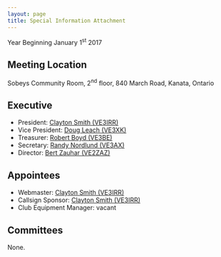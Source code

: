 ```yaml
---
layout: page
title: Special Information Attachment
---
```


Year Beginning January 1<sup>st</sup> 2017

## Meeting Location

Sobeys Community Room, 2<sup>nd</sup> floor, 840 March Road, Kanata, Ontario

## Executive
* President: [Clayton Smith (VE3IRR)](mailto:argilo@gmail.com)
* Vice President: [Doug Leach (VE3XK)](mailto:ve3xk@bell.net)
* Treasurer: [Robert Boyd (VE3BE)](mailto:rwboyd@yahoo.com)
* Secretary: [Randy Nordlund (VE3AX)](mailto:randynordlund@hotmail.com)
* Director: [Bert Zauhar (VE2ZAZ)](mailto:ve2zaz@rac.ca)

## Appointees
* Webmaster: [Clayton Smith (VE3IRR)](mailto:argilo@gmail.com)
* Callsign Sponsor: [Clayton Smith (VE3IRR)](mailto:argilo@gmail.com)
* Club Equipment Manager: vacant

## Committees

None.
